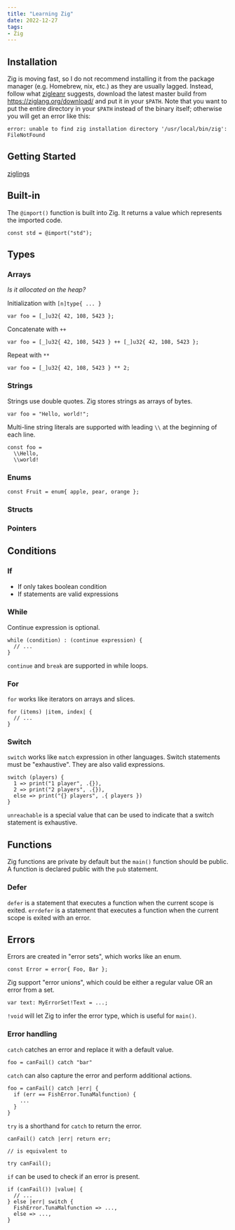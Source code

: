 ```yaml
---
title: "Learning Zig"
date: 2022-12-27
tags: 
- Zig
---
```


## Installation

Zig is moving fast, so I do not recommend installing it from the package manager (e.g. Homebrew, nix, etc.) as they are usually lagged.
Instead, follow what [zigleanr](https://ziglearn.org/#installation) suggests, download the latest master build from https://ziglang.org/download/ and put it in your `$PATH`.
Note that you want to put the entire directory in your `$PATH` instead of the binary itself; otherwise you will get an error like this:

```
error: unable to find zig installation directory '/usr/local/bin/zig': FileNotFound
```

## Getting Started

[ziglings](https://github.com/ziyunli/ziglings)

## Built-in

The `@import()` function is built into Zig.
It returns a value which represents the imported code.

```zig
const std = @import("std");
```

## Types

### Arrays

*Is it allocated on the heap?*

Initialization with `[n]type{ ... }`

```zig
var foo = [_]u32{ 42, 108, 5423 };
```

Concatenate with `++`

```zig
var foo = [_]u32{ 42, 108, 5423 } ++ [_]u32{ 42, 108, 5423 };
```

Repeat with `**`

```zig
var foo = [_]u32{ 42, 108, 5423 } ** 2;
```

### Strings

Strings use double quotes. Zig stores strings as arrays of bytes.

```zig
var foo = "Hello, world!";
```

Multi-line string literals are supported with leading `\\` at the beginning of each line.

```zig
const foo =
  \\Hello,
  \\world!
```

### Enums

```zig
const Fruit = enum{ apple, pear, orange };
```

### Structs

### Pointers



## Conditions

### If

* If only takes boolean condition
* If statements are valid expressions

### While

Continue expression is optional.

```zig
while (condition) : (continue expression) {
  // ...
}
```

`continue` and `break` are supported in while loops.

### For

`for` works like iterators on arrays and slices.

```zig
for (items) |item, index| {
  // ...
}
```

### Switch

`switch` works like `match` expression in other languages.
Switch statements must be "exhaustive".
They are also valid expressions.

```zig
switch (players) {
  1 => print("1 player", .{}),
  2 => print("2 players", .{}),
  else => print("{} players", .{ players })
}
```

`unreachable` is a special value that can be used to indicate that a switch statement is exhaustive.


## Functions

Zig functions are private by default but the `main()` function should be public.
A function is declared public with the `pub` statement.

### Defer

`defer` is a statement that executes a function when the current scope is exited.
`errdefer` is a statement that executes a function when the current scope is exited with an error.


## Errors

Errors are created in "error sets", which works like an enum.

```zig
const Error = error{ Foo, Bar };
```

Zig support "error unions", which could be either a regular value OR an error from a set.

```zig
var text: MyErrorSet!Text = ...;
```

`!void` will let Zig to infer the error type, which is useful for `main()`.

### Error handling

`catch` catches an error and replace it with a default value.

```zig
foo = canFail() catch "bar"
```

`catch` can also capture the error and perform additional actions.

```zig
foo = canFail() catch |err| {
  if (err == FishError.TunaMalfunction) {
    ...
  }
}
```

`try` is a shorthand for `catch` to return the error.

```zig
canFail() catch |err| return err;

// is equivalent to

try canFail();
```

`if` can be used to check if an error is present.

```zig
if (canFail()) |value| {
  // ...
} else |err| switch {
  FishError.TunaMalfunction => ...,
  else => ...,
}
```
